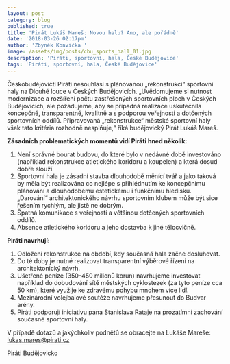 ```yaml
---
layout: post
category: blog
published: true
title: 'Pirát Lukáš Mareš: Novou halu? Ano, ale pořádně'
date: '2018-03-26 02:17pm'
author: 'Zbyněk Konvička '
image: /assets/img/posts/cbu_sports_hall_01.jpg
description: 'Piráti, sportovní, hala, České Budějovice'
tags: 'Piráti, sportovní, hala, České Budějovice'
---
```

Českobudějovičtí Piráti nesouhlasí s plánovanou „rekonstrukcí“ sportovní haly na Dlouhé louce v Českých Budějovicích. „Uvědomujeme si nutnost modernizace a rozšíření počtu zastřešených sportovních ploch v Českých Budějovicích, ale požadujeme, aby se případná realizace uskutečnila koncepčně, transparentně, kvalitně a s podporou veřejnosti a dotčených sportovních oddílů. Připravovaná „rekonstrukce“ městské sportovní haly však tato kritéria rozhodně nesplňuje,“ říká budějovický Pirát Lukáš Mareš. 

**Zásadních problematických momentů vidí Piráti hned několik:** 

1. Není správné bourat budovu, do které bylo v nedávné době investováno (například rekonstrukce atletického koridoru a koupelen) a která dosud dobře slouží.
2. Sportovní hala je zásadní stavba dlouhodobě měnící tvář a jako taková by měla být realizována co nejlépe s přihlédnutím ke koncepčnímu plánování a dlouhodobému estetickému i funkčnímu hledisku. „Darování“ architektonického návrhu sportovním klubem může být sice řešením rychlým, ale jistě ne dobrým. 
3. Špatná komunikace s veřejností a většinou dotčených sportovních oddílů.
4. Absence atletického koridoru a jeho dostavba k jiné tělocvičně. 

**Piráti navrhují:**

1. Odložení rekonstrukce na období, kdy současná hala začne dosluhovat. 
2. Do té doby je nutné realizovat transparentní výběrové řízení na architektonický návrh.
3. Ušetřené peníze (350–450 milionů korun) navrhujeme investovat například do dobudování sítě městských cyklostezek (za tyto peníze cca 50 km), které využije ke zdravému pohybu mnohem více lidí.
4. Mezinárodní volejbalové soutěže navrhujeme přesunout do Budvar arény. 
5. Piráti podporují iniciativu pana Stanislava Rataje na prozatímní zachování současné sportovní haly.

V případě dotazů a jakýchkoliv podnětů se obracejte na Lukáše Mareše: [lukas.mares@pirati.cz
](lukas.mares@pirati.cz)

Piráti Budějovicko
